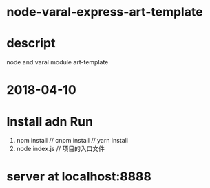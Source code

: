 # node-varal-express-art-template

# descript
  node and varal module art-template

# 2018-04-10

# Install adn Run 
  1. npm install // cnpm install // yarn install 
  2. node index.js // 项目的入口文件

# server at localhost:8888 
